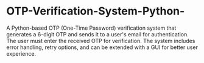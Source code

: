 # OTP-Verification-System-Python-
A Python-based OTP (One-Time Password) verification system that generates a 6-digit OTP and sends it to a user's email for authentication. The user must enter the received OTP for verification. The system includes error handling, retry options, and can be extended with a GUI for better user experience.

